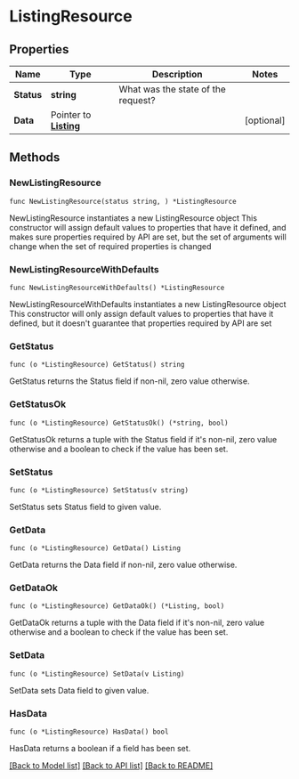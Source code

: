 # ListingResource

## Properties

Name | Type | Description | Notes
------------ | ------------- | ------------- | -------------
**Status** | **string** | What was the state of the request? | 
**Data** | Pointer to [**Listing**](Listing.md) |  | [optional] 

## Methods

### NewListingResource

`func NewListingResource(status string, ) *ListingResource`

NewListingResource instantiates a new ListingResource object
This constructor will assign default values to properties that have it defined,
and makes sure properties required by API are set, but the set of arguments
will change when the set of required properties is changed

### NewListingResourceWithDefaults

`func NewListingResourceWithDefaults() *ListingResource`

NewListingResourceWithDefaults instantiates a new ListingResource object
This constructor will only assign default values to properties that have it defined,
but it doesn't guarantee that properties required by API are set

### GetStatus

`func (o *ListingResource) GetStatus() string`

GetStatus returns the Status field if non-nil, zero value otherwise.

### GetStatusOk

`func (o *ListingResource) GetStatusOk() (*string, bool)`

GetStatusOk returns a tuple with the Status field if it's non-nil, zero value otherwise
and a boolean to check if the value has been set.

### SetStatus

`func (o *ListingResource) SetStatus(v string)`

SetStatus sets Status field to given value.


### GetData

`func (o *ListingResource) GetData() Listing`

GetData returns the Data field if non-nil, zero value otherwise.

### GetDataOk

`func (o *ListingResource) GetDataOk() (*Listing, bool)`

GetDataOk returns a tuple with the Data field if it's non-nil, zero value otherwise
and a boolean to check if the value has been set.

### SetData

`func (o *ListingResource) SetData(v Listing)`

SetData sets Data field to given value.

### HasData

`func (o *ListingResource) HasData() bool`

HasData returns a boolean if a field has been set.


[[Back to Model list]](../README.md#documentation-for-models) [[Back to API list]](../README.md#documentation-for-api-endpoints) [[Back to README]](../README.md)


